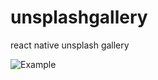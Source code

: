 # unsplashgallery
react native unsplash gallery

![Example](https://media.giphy.com/media/Y3SxeD9Ka3c07aQAMu/giphy.gif)

<blockquote class="imgur-embed-pub" lang="en" data-id="a/heaAfL9" data-context="false" ><a href="//imgur.com/a/heaAfL9"></a></blockquote><script async src="//s.imgur.com/min/embed.js" charset="utf-8"></script>
